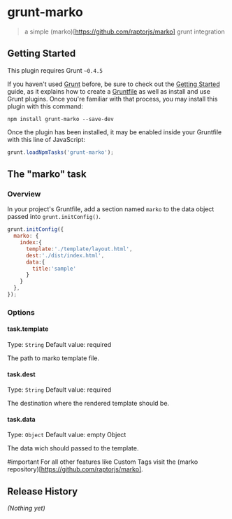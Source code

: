 # grunt-marko
> a simple (marko)[https://github.com/raptorjs/marko] grunt integration

## Getting Started
This plugin requires Grunt `~0.4.5`

If you haven't used [Grunt](http://gruntjs.com/) before, be sure to check out the [Getting Started](http://gruntjs.com/getting-started) guide, as it explains how to create a [Gruntfile](http://gruntjs.com/sample-gruntfile) as well as install and use Grunt plugins. Once you're familiar with that process, you may install this plugin with this command:

```shell
npm install grunt-marko --save-dev
```

Once the plugin has been installed, it may be enabled inside your Gruntfile with this line of JavaScript:

```js
grunt.loadNpmTasks('grunt-marko');
```

## The "marko" task

### Overview
In your project's Gruntfile, add a section named `marko` to the data object passed into `grunt.initConfig()`. 

```js
grunt.initConfig({
  marko: {
    index:{
      template:'./template/layout.html',
      dest:'./dist/index.html',
      data:{
        title:'sample'
      }
    }
  },
});
```

### Options

#### task.template
Type: `String`
Default value: required

The path to marko template file.

#### task.dest
Type: `String`
Default value: required

The destination where the rendered template should be.

#### task.data
Type: `Object`
Default value: empty Object

The data wich should passed to the template.

#important
For all other features like Custom Tags visit the (marko repository)[https://github.com/raptorjs/marko].

## Release History
_(Nothing yet)_
